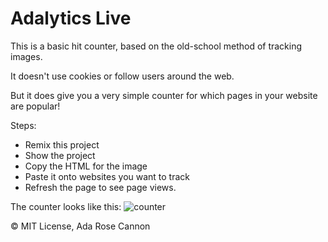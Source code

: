 Adalytics Live
=================

This is a basic hit counter, based on the old-school method of tracking images.

It doesn't use cookies or follow users around the web.

But it does give you a very simple counter for which pages in your website are popular!

Steps:

* Remix this project
* Show the project
* Copy the HTML for the image
* Paste it onto websites you want to track
* Refresh the page to see page views.

The counter looks like this: ![counter](https://ada-analytics.glitch.me/counter.png?color=black)

&copy; MIT License, Ada Rose Cannon